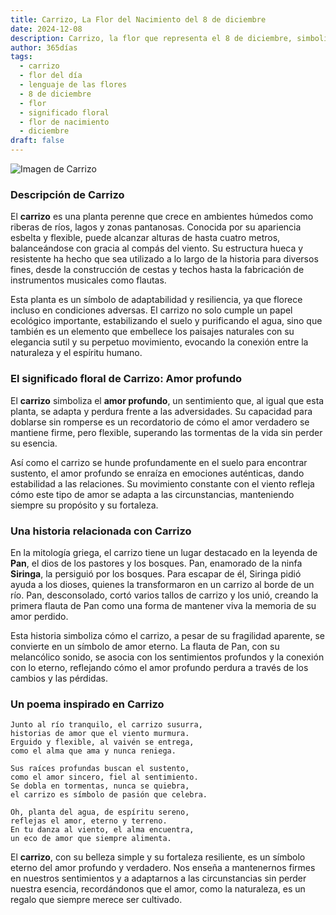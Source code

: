 ```yaml
---
title: Carrizo, La Flor del Nacimiento del 8 de diciembre
date: 2024-12-08
description: Carrizo, la flor que representa el 8 de diciembre, simboliza Amor profundo. Descubre su fascinante historia, significado en el lenguaje de las flores y una poesía que celebra su belleza.
author: 365días
tags:
  - carrizo
  - flor del día
  - lenguaje de las flores
  - 8 de diciembre
  - flor
  - significado floral
  - flor de nacimiento
  - diciembre
draft: false
---
```



![Imagen de Carrizo](https://cdn.pixabay.com/photo/2023/04/13/07/23/reed-7921907_1280.jpg#center)


### Descripción de Carrizo

El **carrizo** es una planta perenne que crece en ambientes húmedos como riberas de ríos, lagos y zonas pantanosas. Conocida por su apariencia esbelta y flexible, puede alcanzar alturas de hasta cuatro metros, balanceándose con gracia al compás del viento. Su estructura hueca y resistente ha hecho que sea utilizado a lo largo de la historia para diversos fines, desde la construcción de cestas y techos hasta la fabricación de instrumentos musicales como flautas.

Esta planta es un símbolo de adaptabilidad y resiliencia, ya que florece incluso en condiciones adversas. El carrizo no solo cumple un papel ecológico importante, estabilizando el suelo y purificando el agua, sino que también es un elemento que embellece los paisajes naturales con su elegancia sutil y su perpetuo movimiento, evocando la conexión entre la naturaleza y el espíritu humano.

### El significado floral de Carrizo: Amor profundo

El **carrizo** simboliza el **amor profundo**, un sentimiento que, al igual que esta planta, se adapta y perdura frente a las adversidades. Su capacidad para doblarse sin romperse es un recordatorio de cómo el amor verdadero se mantiene firme, pero flexible, superando las tormentas de la vida sin perder su esencia.

Así como el carrizo se hunde profundamente en el suelo para encontrar sustento, el amor profundo se enraíza en emociones auténticas, dando estabilidad a las relaciones. Su movimiento constante con el viento refleja cómo este tipo de amor se adapta a las circunstancias, manteniendo siempre su propósito y su fortaleza.

### Una historia relacionada con Carrizo

En la mitología griega, el carrizo tiene un lugar destacado en la leyenda de **Pan**, el dios de los pastores y los bosques. Pan, enamorado de la ninfa **Siringa**, la persiguió por los bosques. Para escapar de él, Siringa pidió ayuda a los dioses, quienes la transformaron en un carrizo al borde de un río. Pan, desconsolado, cortó varios tallos de carrizo y los unió, creando la primera flauta de Pan como una forma de mantener viva la memoria de su amor perdido.

Esta historia simboliza cómo el carrizo, a pesar de su fragilidad aparente, se convierte en un símbolo de amor eterno. La flauta de Pan, con su melancólico sonido, se asocia con los sentimientos profundos y la conexión con lo eterno, reflejando cómo el amor profundo perdura a través de los cambios y las pérdidas.

### Un poema inspirado en Carrizo

```
Junto al río tranquilo, el carrizo susurra,  
historias de amor que el viento murmura.  
Erguido y flexible, al vaivén se entrega,  
como el alma que ama y nunca reniega.

Sus raíces profundas buscan el sustento,  
como el amor sincero, fiel al sentimiento.  
Se dobla en tormentas, nunca se quiebra,  
el carrizo es símbolo de pasión que celebra.

Oh, planta del agua, de espíritu sereno,  
reflejas el amor, eterno y terreno.  
En tu danza al viento, el alma encuentra,  
un eco de amor que siempre alimenta.
```

El **carrizo**, con su belleza simple y su fortaleza resiliente, es un símbolo eterno del amor profundo y verdadero. Nos enseña a mantenernos firmes en nuestros sentimientos y a adaptarnos a las circunstancias sin perder nuestra esencia, recordándonos que el amor, como la naturaleza, es un regalo que siempre merece ser cultivado.



